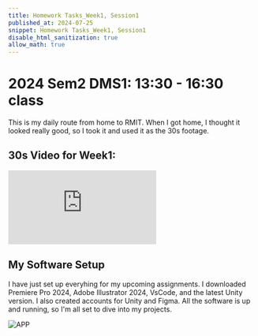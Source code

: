 ```yaml
---
title: Homework Tasks_Week1, Session1
published_at: 2024-07-25
snippet: Homework Tasks_Week1, Session1
disable_html_sanitization: true
allow_math: true
---
```


#  2024 Sem2 DMS1: 13:30 - 16:30 class

This is my daily route from home to RMIT. When I got home, I thought it looked really good, so I took it and used it as the 30s footage. 

## 30s Video for Week1:

<iframe id="week1_video" src="https://www.youtube.com/embed/7XBDrD5xwpg" title="30s of footage" frameborder="0" allow="accelerometer; autoplay; clipboard-write; encrypted-media; gyroscope; picture-in-picture; web-share" referrerpolicy="strict-origin-when-cross-origin" allowfullscreen></iframe>

<script type="module">
    const iframe  = document.getElementById (`week1_video`)
    iframe.width  = iframe.parentNode.scrollWidth
    iframe.height = iframe.width * 9 / 16

</script>

## My Software Setup ##

I have just set up everyhing for my upcoming assignments. I downloaded Premiere Pro 2024, Adobe Illustrator 2024, VsCode, and the latest Unity version. I also created accounts for Unity and Figma. All the software is up and running, so I'm all set to dive into my projects.

![APP](App.jpg)

